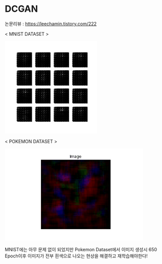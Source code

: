 # DCGAN

논문리뷰 : https://leechamin.tistory.com/222

< MNIST DATASET >

![](MNIST_dcgan.gif)



< POKEMON DATASET >

![](pokemon_dcgan.gif)


MNIST에는 아무 문제 없이 되었지만 Pokemon Dataset에서 이미지 생성시 650 Epoch이후 이미지가 전부 흰색으로 나오는 현상을 해결하고 재학습해야한다!

